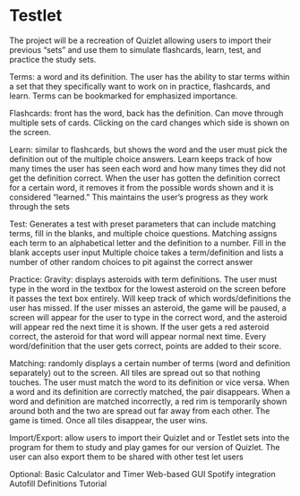# Testlet
The project will be a recreation of Quizlet allowing users to import their previous “sets” and use them to simulate flashcards, learn, test, and practice the study sets.  

Terms: a word and its definition. The user has the ability to star terms within a set that they specifically want to work on in practice, flashcards, and learn. Terms can be bookmarked for emphasized importance.

Flashcards: front has the word, back has the definition. Can move through multiple sets of cards. Clicking on the card changes which side is shown on the screen. 

Learn: similar to flashcards, but shows the word and the user must pick the definition out of the multiple choice answers. Learn keeps track of how many times the user has seen each word and how many times they did not get the definition correct. When the user has gotten the definition correct for a certain word, it removes it from the possible words shown and it is considered “learned.” This maintains the user’s progress as they work through the sets

Test: Generates a test with preset parameters that can include matching terms, fill in the blanks, and multiple choice questions.
Matching assigns each term to an alphabetical letter and the definition to a number.
Fill in the blank accepts user input
Multiple choice takes a term/definition and lists a number of other random choices to pit against the correct answer

Practice: 
Gravity: displays asteroids with term definitions. The user must type in the word in the textbox for the lowest asteroid on the screen before it passes the text box entirely. Will keep track of which words/definitions the user has missed. If the user misses an asteroid, the game will be paused, a screen will appear for the user to type in the correct word, and the asteroid will appear red the next time it is shown. If the user gets a red asteroid correct, the asteroid for that word will appear normal next time. Every word/definition that the user gets correct, points are added to their score. 

Matching: randomly displays a certain number of terms (word and definition separately) out to the screen. All tiles are spread out so that nothing touches. The user must match the word to its definition or vice versa. When a word and its definition are correctly matched, the pair disappears. When a word and definition are matched incorrectly, a red rim is temporarily shown around both and the two are spread out far away from each other. The game is timed. Once all tiles disappear, the user wins.

Import/Export: allow users to import their Quizlet and or Testlet sets into the program for them to study and play games for our version of Quizlet. The user can also export them to be shared with other test let users 

Optional:
Basic Calculator and Timer
Web-based GUI
Spotify integration
Autofill Definitions
Tutorial
